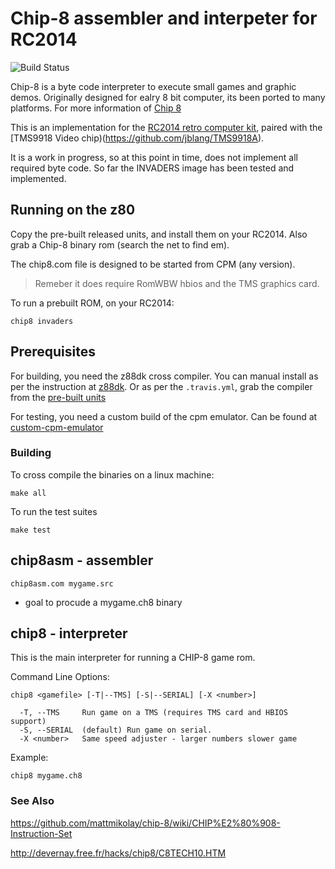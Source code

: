 # Chip-8 assembler and interpeter for RC2014

![Build Status](https://travis-ci.org/vipoo/rc2014-chip8.svg?branch=master)

Chip-8 is a byte code interpreter to execute small games and graphic demos.  Originally designed for ealry 8 bit computer, its been ported to many platforms.  For more information of [Chip 8](https://en.wikipedia.org/wiki/CHIP-8)

This is an implementation for the [RC2014 retro computer kit](https://rc2014.co.uk/), paired with the [TMS9918 Video chip)(https://github.com/jblang/TMS9918A).

It is a work in progress, so at this point in time, does not implement all required byte code.  So far the INVADERS image has been tested and implemented.

## Running on the z80

Copy the pre-built released units, and install them on your RC2014.  Also grab a Chip-8 binary rom (search the net to find em).

The chip8.com file is designed to be started from CPM (any version).

> Remeber it does require RomWBW hbios and the TMS graphics card.

To run a prebuilt ROM, on your RC2014:

`chip8 invaders`

## Prerequisites

For building, you need the z88dk cross compiler.  You can manual install as per the instruction at [z88dk](https://github.com/z88dk/z88dk/wiki).
Or as per the `.travis.yml`, grab the compiler from the [pre-built units](https://github.com/vipoo/z88dk/releases/download/v2.0.0-dino.2/z88dk-v2.0.0-dino.2.tar.gz)

For testing, you need a custom build of the cpm emulator.
Can be found at [custom-cpm-emulator](https://github.com/vipoo/cpm/releases/download/v0.0.6/cpm-v0.0.6.tar.gz)

### Building

To cross compile the binaries on a linux machine:

`make all`

To run the test suites

`make test`

## chip8asm - assembler

`chip8asm.com mygame.src`

- goal to procude a mygame.ch8 binary

## chip8 - interpreter

This is the main interpreter for running a CHIP-8 game rom.


Command Line Options:
```
chip8 <gamefile> [-T|--TMS] [-S|--SERIAL] [-X <number>]

  -T, --TMS     Run game on a TMS (requires TMS card and HBIOS support)
  -S, --SERIAL  (default) Run game on serial.
  -X <number>   Same speed adjuster - larger numbers slower game

```

Example:

`chip8 mygame.ch8`

### See Also

https://github.com/mattmikolay/chip-8/wiki/CHIP%E2%80%908-Instruction-Set

http://devernay.free.fr/hacks/chip8/C8TECH10.HTM
